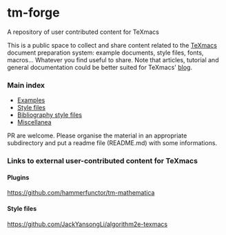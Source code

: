 # tm-forge
A repository of user contributed content for TeXmacs


This is a public space to collect and share content related to the [TeXmacs](http://www.texmacs.org) document preparation system: example documents, style files, fonts, macros... 
Whatever you find useful to share. Note that articles, tutorial and general documentation could be better suited for
TeXmacs'  [blog](https://texmacs.github.io/notes/ ).


### Main index

  * [Examples](./examples)
  * [Style files](./styles)
  * [Bibliography style files](./bibliography-styles)
  * [Miscellanea](./miscellanea)
  


PR are welcome. Please organise the material in an appropriate subdirectory and put a readme file (README.md) with some informations.


### Links to external user-contributed content for TeXmacs

#### Plugins
https://github.com/hammerfunctor/tm-mathematica

#### Style files
https://github.com/JackYansongLi/algorithm2e-texmacs
